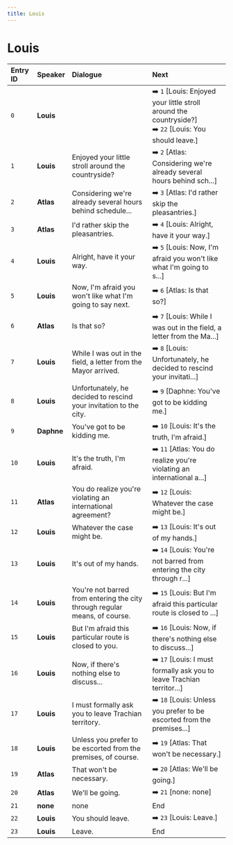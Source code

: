 ```yaml
---
title: Louis
---
```


# Louis


| Entry ID | Speaker | Dialogue | Next |
| :------- | :------ | :------- | :------------ |
| `0` | **Louis** |  | ➡️ `1` \[Louis: Enjoyed your little stroll around the countryside?\]<br>➡️ `22` \[Louis: You should leave\.\] |
| `1` | **Louis** | Enjoyed your little stroll around the countryside? | ➡️ `2` \[Atlas: Considering we're already several hours behind sch\.\.\.\] |
| `2` | **Atlas** | Considering we're already several hours behind schedule\.\.\. | ➡️ `3` \[Atlas: I'd rather skip the pleasantries\.\] |
| `3` | **Atlas** | I'd rather skip the pleasantries\. | ➡️ `4` \[Louis: Alright, have it your way\.\] |
| `4` | **Louis** | Alright, have it your way\. | ➡️ `5` \[Louis: Now, I'm afraid you won't like what I'm going to s\.\.\.\] |
| `5` | **Louis** | Now, I'm afraid you won't like what I'm going to say next\. | ➡️ `6` \[Atlas: Is that so?\] |
| `6` | **Atlas** | Is that so? | ➡️ `7` \[Louis: While I was out in the field, a letter from the Ma\.\.\.\] |
| `7` | **Louis** | While I was out in the field, a letter from the Mayor arrived\. | ➡️ `8` \[Louis: Unfortunately, he decided to rescind your invitati\.\.\.\] |
| `8` | **Louis** | Unfortunately, he decided to rescind your invitation to the city\. | ➡️ `9` \[Daphne: You've got to be kidding me\.\] |
| `9` | **Daphne** | You've got to be kidding me\. | ➡️ `10` \[Louis: It's the truth, I'm afraid\.\] |
| `10` | **Louis** | It's the truth, I'm afraid\. | ➡️ `11` \[Atlas: You do realize you're violating an international a\.\.\.\] |
| `11` | **Atlas** | You do realize you're violating an international agreement? | ➡️ `12` \[Louis: Whatever the case might be\.\] |
| `12` | **Louis** | Whatever the case might be\. | ➡️ `13` \[Louis: It's out of my hands\.\] |
| `13` | **Louis** | It's out of my hands\. | ➡️ `14` \[Louis: You're not barred from entering the city through r\.\.\.\] |
| `14` | **Louis** | You're not barred from entering the city through regular means, of course\. | ➡️ `15` \[Louis: But I'm afraid this particular route is closed to \.\.\.\] |
| `15` | **Louis** | But I'm afraid this particular route is closed to you\. | ➡️ `16` \[Louis: Now, if there's nothing else to discuss\.\.\.\] |
| `16` | **Louis** | Now, if there's nothing else to discuss\.\.\. | ➡️ `17` \[Louis: I must formally ask you to leave Trachian territor\.\.\.\] |
| `17` | **Louis** | I must formally ask you to leave Trachian territory\. | ➡️ `18` \[Louis: Unless you prefer to be escorted from the premises\.\.\.\] |
| `18` | **Louis** | Unless you prefer to be escorted from the premises, of course\. | ➡️ `19` \[Atlas: That won't be necessary\.\] |
| `19` | **Atlas** | That won't be necessary\. | ➡️ `20` \[Atlas: We'll be going\.\] |
| `20` | **Atlas** | We'll be going\. | ➡️ `21` \[none: none\] |
| `21` | **none** | none | End |
| `22` | **Louis** | You should leave\. | ➡️ `23` \[Louis: Leave\.\] |
| `23` | **Louis** | Leave\. | End |
